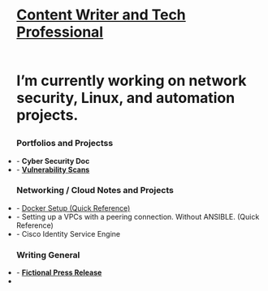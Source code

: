 
<ul>
<h1> <a href="https://github.com/ChrisWMaker80"> Content Writer and Tech Professional</a>
<br><br>

  
I’m currently working on network security, Linux, and automation projects.



<h3> Portfolios and Projectss</h3>


<li>- <b> Cyber Security Doc</b></li>
<li>- <b><A href="https://github.com/ChrisWMaker80/Vulnerabletesting001"> Vulnerability Scans</a></b></li>


<h3> Networking / Cloud Notes and Projects</h3>

<li>- <a href="https://github.com/ChrisWMaker80/Dock-Test-1">Docker Setup (Quick Reference)</a> </li>
<li>- Setting up a VPCs with a peering connection. Without ANSIBLE. (Quick Reference) </li>
<li>- Cisco Identity Service Engine </li>


<h3> Writing General </h3>
<li>- <b><A href="https://github.com/ChrisWMaker80/FileSample1">Fictional Press Release</a></b></li>
<li></li>

</ul>


[linkedin]: https://www.linkedin.com/in/christopher-williams-7a503572

<br>






